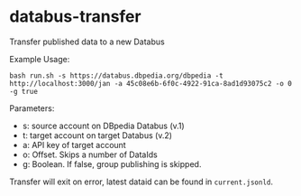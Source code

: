 # databus-transfer
Transfer published data to a new Databus

Example Usage:
```
bash run.sh -s https://databus.dbpedia.org/dbpedia -t http://localhost:3000/jan -a 45c08e6b-6f0c-4922-91ca-8ad1d93075c2 -o 0 -g true
```

Parameters:
* s: source account on DBpedia Databus (v.1)
* t: target account on target Databus (v.2)
* a: API key of target account
* o: Offset. Skips a number of DataIds
* g: Boolean. If false, group publishing is skipped.


Transfer will exit on error, latest dataid can be found in `current.jsonld`.
